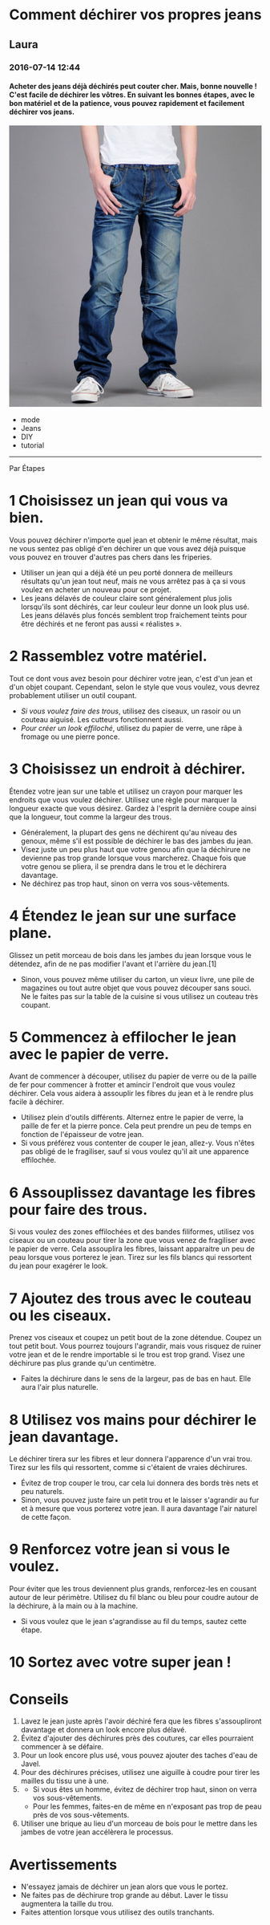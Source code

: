 # Comment déchirer vos propres jeans
## Laura
### 2016-07-14 12:44
#### Acheter des jeans déjà déchirés peut couter cher. Mais, bonne nouvelle ! C'est facile de déchirer les vôtres. En suivant les bonnes étapes, avec le bon matériel et de la patience, vous pouvez rapidement et facilement déchirer vos jeans.

![Jean mode 2010](data/aside/512px-Jeans_for_men.jpg "Jean mode à faux plis en 2010")

* mode
* Jeans
* DIY
* tutorial

-----

Par Étapes

# 1 Choisissez un jean qui vous va bien.

Vous pouvez déchirer n'importe quel jean et obtenir le même résultat, mais ne vous sentez pas obligé d'en déchirer un que vous avez déjà puisque vous pouvez en trouver d'autres pas chers dans les friperies.

* Utiliser un jean qui a déjà été un peu porté donnera de meilleurs résultats qu'un jean tout neuf, mais ne vous arrêtez pas à ça si vous voulez en acheter un nouveau pour ce projet.
* Les jeans délavés de couleur claire sont généralement plus jolis lorsqu'ils sont déchirés, car leur couleur leur donne un look plus usé. Les jeans délavés plus foncés semblent trop fraichement teints pour être déchirés et ne feront pas aussi « réalistes ».

# 2 Rassemblez votre matériel.

Tout ce dont vous avez besoin pour déchirer votre jean, c'est d'un jean et d'un objet coupant. Cependant, selon le style que vous voulez, vous devrez probablement utiliser un outil coupant.

* *Si vous voulez faire des trous*, utilisez des ciseaux, un rasoir ou un couteau aiguisé. Les cutteurs fonctionnent aussi.
* *Pour créer un look effiloché*, utilisez du papier de verre, une râpe à fromage ou une pierre ponce.

# 3 Choisissez un endroit à déchirer.

Étendez votre jean sur une table et utilisez un crayon pour marquer les endroits que vous voulez déchirer. Utilisez une règle pour marquer la longueur exacte que vous désirez. Gardez à l'esprit la dernière coupe ainsi que la longueur, tout comme la largeur des trous.

* Généralement, la plupart des gens ne déchirent qu'au niveau des genoux, même s'il est possible de déchirer le bas des jambes du jean.
* Visez juste un peu plus haut que votre genou afin que la déchirure ne devienne pas trop grande lorsque vous marcherez. Chaque fois que votre genou se pliera, il se prendra dans le trou et le déchirera davantage.
* Ne déchirez pas trop haut, sinon on verra vos sous-vêtements.

# 4 Étendez le jean sur une surface plane.

Glissez un petit morceau de bois dans les jambes du jean lorsque vous le détendez, afin de ne pas modifier l'avant et l'arrière du jean.[1]

* Sinon, vous pouvez même utiliser du carton, un vieux livre, une pile de magazines ou tout autre objet que vous pouvez découper sans souci. Ne le faites pas sur la table de la cuisine si vous utilisez un couteau très coupant.

# 5 Commencez à effilocher le jean avec le papier de verre.

Avant de commencer à découper, utilisez du papier de verre ou de la paille de fer pour commencer à frotter et amincir l'endroit que vous voulez déchirer. Cela vous aidera à assouplir les fibres du jean et à le rendre plus facile à déchirer.

* Utilisez plein d'outils différents. Alternez entre le papier de verre, la paille de fer et la pierre ponce. Cela peut prendre un peu de temps en fonction de l'épaisseur de votre jean.
* Si vous préférez vous contenter de couper le jean, allez-y. Vous n'êtes pas obligé de le fragiliser, sauf si vous voulez qu'il ait une apparence effilochée.

# 6 Assouplissez davantage les fibres pour faire des trous.

Si vous voulez des zones effilochées et des bandes filiformes, utilisez vos ciseaux ou un couteau pour tirer la zone que vous venez de fragiliser avec le papier de verre. Cela assouplira les fibres, laissant apparaitre un peu de peau lorsque vous porterez le jean. Tirez sur les fils blancs qui ressortent du jean pour exagérer le look.

# 7 Ajoutez des trous avec le couteau ou les ciseaux.
Prenez vos ciseaux et coupez un petit bout de la zone détendue. Coupez un tout petit bout. Vous pourrez toujours l'agrandir, mais vous risquez de ruiner votre jean et de le rendre importable si le trou est trop grand. Visez une déchirure pas plus grande qu'un centimètre.

* Faites la déchirure dans le sens de la largeur, pas de bas en haut. Elle aura l'air plus naturelle.

# 8 Utilisez vos mains pour déchirer le jean davantage.

Le déchirer tirera sur les fibres et leur donnera l'apparence d'un vrai trou. Tirez sur les fils qui ressortent, comme si c'étaient de vraies déchirures.

* Évitez de trop couper le trou, car cela lui donnera des bords très nets et peu naturels.
* Sinon, vous pouvez juste faire un petit trou et le laisser s'agrandir au fur et à mesure que vous porterez votre jean. Il aura davantage l'air naturel de cette façon.

# 9 Renforcez votre jean si vous le voulez.

Pour éviter que les trous deviennent plus grands, renforcez-les en cousant autour de leur périmètre. Utilisez du fil blanc ou bleu pour coudre autour de la déchirure, à la main ou à la machine.
* Si vous voulez que le jean s'agrandisse au fil du temps, sautez cette étape.

# 10 Sortez avec votre super jean !

# Conseils
1. Lavez le jean juste après l'avoir déchiré fera que les fibres s'assoupliront davantage et donnera un look encore plus délavé.
1. Évitez d'ajouter des déchirures près des coutures, car elles pourraient commencer à se défaire.
1. Pour un look encore plus usé, vous pouvez ajouter des taches d'eau de Javel.
1. Pour des déchirures précises, utilisez une aiguille à coudre pour tirer les mailles du tissu une à une.
1.	* Si vous êtes un homme, évitez de déchirer trop haut, sinon on verra vos sous-vêtements.
	* Pour les femmes, faites-en de même en n'exposant pas trop de peau près de vos sous-vêtements.
1. Utiliser une brique au lieu d'un morceau de bois pour le mettre dans les jambes de votre jean accélèrera le processus.

# Avertissements
* N'essayez jamais de déchirer un jean alors que vous le portez.
* Ne faites pas de déchirure trop grande au début. Laver le tissu augmentera la taille du trou.
* Faites attention lorsque vous utilisez des outils tranchants.
